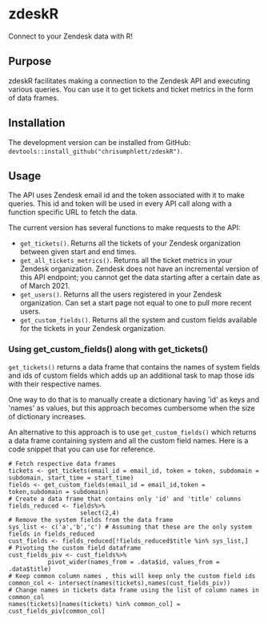# zdeskR
Connect to your Zendesk data with R!

## Purpose
zdeskR facilitates making a connection to the Zendesk API and executing various queries. You can use it to get tickets and ticket metrics in the form of data frames.

## Installation
The development version can be installed from GitHub: `devtools::install_github("chrisumphlett/zdeskR")`.

## Usage
The API uses Zendesk email id and the token associated with it to make queries. This id and token will be used in every API call along with a function specific URL to fetch the data.

The current version has several functions to make requests to the API:

* `get_tickets()`. Returns all the tickets of your Zendesk organization between given start and end times.
* `get_all_tickets_metrics()`. Returns all the ticket metrics in your Zendesk organization. Zendesk does not have an incremental version of this API endpoint; you cannot get the data starting after a certain date as of March 2021.
* `get_users()`. Returns all the users registered in your Zendesk organization. Can set a start page not equal to one to pull more recent users.
* `get_custom_fields()`. Returns all the system and custom fields available for the tickets in your Zendesk organization. 

### Using get_custom_fields() along with get_tickets()

`get_tickets()` returns a data frame that contains the names of system fields and ids of custom fields which adds up an additional task to map those ids with their respective names.

One way to do that is to manually create a dictionary having 'id' as keys and 'names' as values, but this approach becomes cumbersome when the size of dictionary increases.

An alternative to this approach is to use `get_custom_fields()` which returns a data frame containing system and all the custom field names. 
Here is a code snippet that you can use for reference. 

```
# Fetch respective data frames
tickets <- get_tickets(email_id = email_id, token = token, subdomain = subdomain, start_time = start_time)
fields <- get_custom_fields(email_id = email_id,token = token,subdomain = subdomain)
# Create a data frame that contains only 'id' and 'title' columns
fields_reduced <- fields%>%
                    select(2,4)
# Remove the system fields from the data frame
sys_list <- c('a','b','c') # Assuming that these are the only system fields in fields_reduced
cust_fields <- fields_reduced[!fields_reduced$title %in% sys_list,]
# Pivoting the custom field dataframe
cust_fields_piv <- cust_fields%>%
           pivot_wider(names_from = .data$id, values_from = .data$title)
# Keep common column names , this will keep only the custom field ids
common_col <- intersect(names(tickets),names(cust_fields_piv))
# Change names in tickets data frame using the list of column names in common_col
names(tickets)[names(tickets) %in% common_col] = cust_fields_piv[common_col]
```
